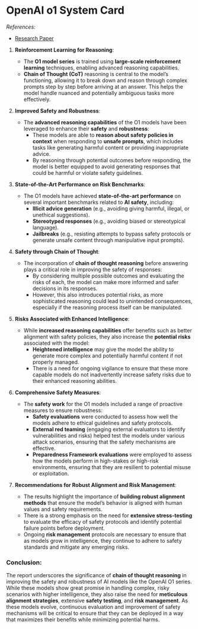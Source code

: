 # OpenAI o1 System Card
*References:* 
- [Research Paper](https://cdn.openai.com/o1-system-card-20241205.pdf)
1. **Reinforcement Learning for Reasoning**:
    
    - The **O1 model series** is trained using **large-scale reinforcement learning** techniques, enabling advanced reasoning capabilities.
    - **Chain of Thought (CoT)** reasoning is central to the model’s functioning, allowing it to break down and reason through complex prompts step by step before arriving at an answer. This helps the model handle nuanced and potentially ambiguous tasks more effectively.
2. **Improved Safety and Robustness**:
    
    - The **advanced reasoning capabilities** of the O1 models have been leveraged to enhance their **safety** and **robustness**:
        - These models are able to **reason about safety policies in context** when responding to **unsafe prompts**, which includes tasks like generating harmful content or providing inappropriate advice.
        - By reasoning through potential outcomes before responding, the model is better equipped to avoid generating responses that could be harmful or violate safety guidelines.
3. **State-of-the-Art Performance on Risk Benchmarks**:
    
    - The O1 models have achieved **state-of-the-art performance** on several important benchmarks related to **AI safety**, including:
        - **Illicit advice generation** (e.g., avoiding giving harmful, illegal, or unethical suggestions).
        - **Stereotyped responses** (e.g., avoiding biased or stereotypical language).
        - **Jailbreaks** (e.g., resisting attempts to bypass safety protocols or generate unsafe content through manipulative input prompts).
4. **Safety through Chain of Thought**:
    
    - The incorporation of **chain of thought reasoning** before answering plays a critical role in improving the safety of responses:
        - By considering multiple possible outcomes and evaluating the risks of each, the model can make more informed and safer decisions in its responses.
        - However, this also introduces potential risks, as more sophisticated reasoning could lead to unintended consequences, especially if the reasoning process itself can be manipulated.
5. **Risks Associated with Enhanced Intelligence**:
    
    - While **increased reasoning capabilities** offer benefits such as better alignment with safety policies, they also increase the **potential risks** associated with the model:
        - **Heightened intelligence** may give the model the ability to generate more complex and potentially harmful content if not properly managed.
        - There is a need for ongoing vigilance to ensure that these more capable models do not inadvertently increase safety risks due to their enhanced reasoning abilities.
6. **Comprehensive Safety Measures**:
    
    - The **safety work** for the O1 models included a range of proactive measures to ensure robustness:
        - **Safety evaluations** were conducted to assess how well the models adhere to ethical guidelines and safety protocols.
        - **External red teaming** (engaging external evaluators to identify vulnerabilities and risks) helped test the models under various attack scenarios, ensuring that the safety mechanisms are effective.
        - **Preparedness Framework evaluations** were employed to assess how the models perform in high-stakes or high-risk environments, ensuring that they are resilient to potential misuse or exploitation.
7. **Recommendations for Robust Alignment and Risk Management**:
    
    - The results highlight the importance of **building robust alignment methods** that ensure the model’s behavior is aligned with human values and safety requirements.
    - There is a strong emphasis on the need for **extensive stress-testing** to evaluate the efficacy of safety protocols and identify potential failure points before deployment.
    - Ongoing **risk management** protocols are necessary to ensure that as models grow in intelligence, they continue to adhere to safety standards and mitigate any emerging risks.

### **Conclusion**:

The report underscores the significance of **chain of thought reasoning** in improving the safety and robustness of AI models like the OpenAI O1 series. While these models show great promise in handling complex, risky scenarios with higher intelligence, they also raise the need for **meticulous alignment strategies**, extensive **safety testing**, and **risk management**. As these models evolve, continuous evaluation and improvement of safety mechanisms will be critical to ensure that they can be deployed in a way that maximizes their benefits while minimizing potential harms.

